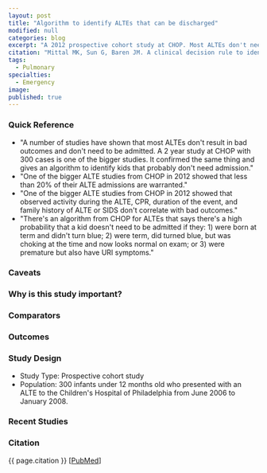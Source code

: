 ```yaml
---
layout: post
title: "Algorithm to identify ALTEs that can be discharged"
modified: null
categories: blog
excerpt: "A 2012 prospective cohort study at CHOP. Most ALTEs don't need admissions. Use the presented algorithm to help find those that might need intervention."
citation: "Mittal MK, Sun G, Baren JM. A clinical decision rule to identify infants with apparent life-threatening event who can be safely discharged from the emergency department. Pediatr Emerg Care. 2012;28(7):599-605."
tags:
  - Pulmonary
specialties:
  - Emergency
image:
published: true
---
```


### Quick Reference

* "A number of studies have shown that most ALTEs don't result in bad outcomes and don't need to be admitted. A 2 year study at CHOP with 300 cases is one of the bigger studies. It confirmed the same thing and gives an algorithm to identify kids that probably don't need admission."
* "One of the bigger ALTE studies from CHOP in 2012 showed that less than 20% of their ALTE admissions are warranted."
* "One of the bigger ALTE studies from CHOP in 2012 showed that observed activity during the ALTE, CPR, duration of the event, and family history of ALTE or SIDS don't correlate with bad outcomes."
* "There's an algorithm from CHOP for ALTEs that says there's a high probability that a kid doesn't need to be admitted if they: 1) were born at term and didn't turn blue; 2) were term, did turned blue, but was choking at the time and now looks normal on exam; or 3) were premature but also have URI symptoms."

### Caveats

### Why is this study important?

### Comparators

### Outcomes

### Study Design

* Study Type: Prospective cohort study
* Population: 300 infants under 12 months old who presented with an ALTE to the Children's Hospital of Philadelphia from June 2006 to January 2008.

### Recent Studies

### Citation

{{ page.citation }} [[PubMed][PubMed]]

[PubMed]: http://www.ncbi.nlm.nih.gov/pubmed/22743742
